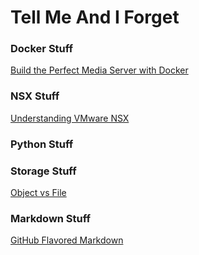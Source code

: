 # Tell Me And I Forget

### Docker Stuff
[Build the Perfect Media Server with Docker](https://blog.linuxserver.io/2017/06/24/the-perfect-media-server-2017/)

### NSX Stuff
[Understanding VMware NSX](https://www.juniper.net/documentation/en_US/release-independent/nce/topics/concept/metafabric-2.0-vmware-nsx.html)

### Python Stuff

### Storage Stuff
[Object vs File](https://cloudian.com/blog/object-storage-vs-file-storage/)

### Markdown Stuff
[GitHub Flavored Markdown](https://guides.github.com/features/mastering-markdown/)


